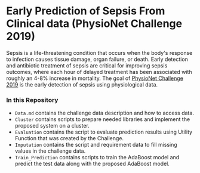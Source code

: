 # Early Prediction of Sepsis From Clinical data (PhysioNet Challenge 2019)

Sepsis is a life-threatening condition that occurs when the body's response to infection causes tissue damage, organ failure, or death. Early detection and antibiotic treatment of sepsis are critical for improving sepsis outcomes, where each hour of delayed treatment has been associated with roughly an 4-8% increase in mortality.
The goal of [PhysioNet Challenge 2019](https://physionet.org/content/challenge-2019/1.0.0/) is the early detection of sepsis using physiological data.

### In this Repository

- `Data.md` contains the challenge data description and how to access data.  
- `Cluster` contains scripts to prepare needed libraries and implement the proposed system on a cluster. 
- `Evaluation` contains the script to evaluate prediction results using Utility Function that was created by the Challenge. 
- `Imputation` contains the script and requirement data to fill missing values in the challenge data. 
- `Train_Prediction` contains scripts to train the AdaBoost model and predict the test data along with the proposed AdaBoost model.
